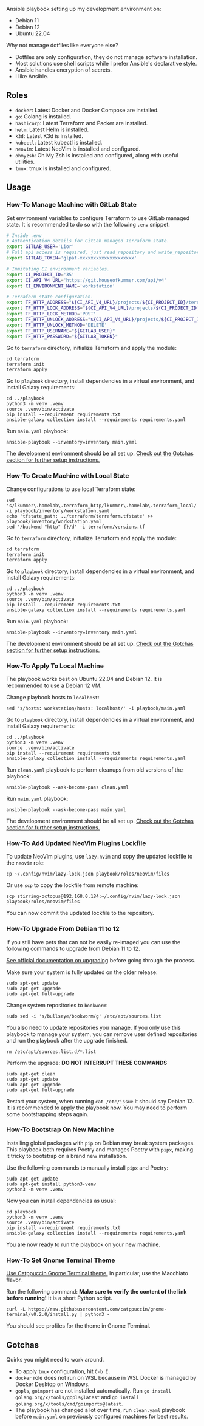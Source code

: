 Ansible playbook setting up my development environment on:

- Debian 11
- Debian 12
- Ubuntu 22.04

Why not manage dotfiles like everyone else?

- Dotfiles are only configuration, they do not manage software installation.
- Most solutions use shell scripts while I prefer Ansible's declarative style.
- Ansible handles encryption of secrets.
- I like Ansible.

## Roles

- `docker`: Latest Docker and Docker Compose are installed.
- `go`: Golang is installed.
- `hashicorp`: Latest Terraform and Packer are installed.
- `helm`: Latest Helm is installed.
- `k3d`: Latest K3d is installed.
- `kubectl`: Latest kubectl is installed.
- `neovim`: Latest NeoVim is installed and configured.
- `ohmyzsh`: Oh My Zsh is installed and configured, along with useful utilities.
- `tmux`: tmux is installed and configured.

## Usage

### How-To Manage Machine with GitLab State

Set environment variables to configure Terraform to use GitLab managed state.
It is recommended to do so with the following `.env` snippet:

```bash
# Inside .env
# Authentication details for GitLab managed Terraform state.
export GITLAB_USER='Lior'
# Full api access is required, just read_repository and write_repository are not enough.
export GITLAB_TOKEN='glpat-xxxxxxxxxxxxxxxxxxxx'

# Immitating CI environment variables.
export CI_PROJECT_ID='35'
export CI_API_V4_URL='https://git.houseofkummer.com/api/v4'
export CI_ENVIRONMENT_NAME='workstation'

# Terraform state configuration.
export TF_HTTP_ADDRESS="${CI_API_V4_URL}/projects/${CI_PROJECT_ID}/terraform/state/${CI_ENVIRONMENT_NAME}"
export TF_HTTP_LOCK_ADDRESS="${CI_API_V4_URL}/projects/${CI_PROJECT_ID}/terraform/state/${CI_ENVIRONMENT_NAME}/lock"
export TF_HTTP_LOCK_METHOD='POST'
export TF_HTTP_UNLOCK_ADDRESS="${CI_API_V4_URL}/projects/${CI_PROJECT_ID}/terraform/state/${CI_ENVIRONMENT_NAME}/lock"
export TF_HTTP_UNLOCK_METHOD='DELETE'
export TF_HTTP_USERNAME="${GITLAB_USER}"
export TF_HTTP_PASSWORD="${GITLAB_TOKEN}"
```

Go to `terraform` directory, initialize Terraform and apply the module:

```
cd terraform
terraform init
terraform apply
```

Go to `playbook` directory, install dependencies in a virtual environment,
and install Galaxy requirements:

```
cd ../playbook
python3 -m venv .venv
source .venv/bin/activate
pip install --requirement requirements.txt
ansible-galaxy collection install --requirements requirements.yaml
```

Run `main.yaml` playbook:

```
ansible-playbook --inventory=inventory main.yaml
```

The development environment should be all set up.
[Check out the Gotchas section for further setup instructions.](#gotchas)

### How-To Create Machine with Local State

Change configurations to use local Terraform state:

```
sed 's/lkummer\.homelab\.terraform_http/lkummer\.homelab\.terraform_local/' -i playbook/inventory/workstation.yaml
echo 'tfstate_path: ../terraform/terraform.tfstate' >> playbook/inventory/workstation.yaml
sed '/backend "http" {}/d' -i terraform/versions.tf
```

Go to `terraform` directory, initialize Terraform and apply the module:

```
cd terraform
terraform init
terraform apply
```

Go to `playbook` directory, install dependencies in a virtual environment,
and install Galaxy requirements:

```
cd ../playbook
python3 -m venv .venv
source .venv/bin/activate
pip install --requirement requirements.txt
ansible-galaxy collection install --requirements requirements.yaml
```

Run `main.yaml` playbook:

```
ansible-playbook --inventory=inventory main.yaml
```

The development environment should be all set up.
[Check out the Gotchas section for further setup instructions.](#gotchas)

### How-To Apply To Local Machine

The playbook works best on Ubuntu 22.04 and Debian 12.
It is recommended to use a Debian 12 VM.

Change playbook hosts to `localhost`:

```
sed 's/hosts: workstation/hosts: localhost/' -i playbook/main.yaml
```

Go to `playbook` directory, install dependencies in a virtual environment,
and install Galaxy requirements:

```
cd ../playbook
python3 -m venv .venv
source .venv/bin/activate
pip install --requirement requirements.txt
ansible-galaxy collection install --requirements requirements.yaml
```

Run `clean.yaml` playbook to perform cleanups from old versions of the playbook:

```
ansible-playbook --ask-become-pass clean.yaml
```

Run `main.yaml` playbook:

```
ansible-playbook --ask-become-pass main.yaml
```

The development environment should be all set up.
[Check out the Gotchas section for further setup instructions.](#gotchas)

### How-To Add Updated NeoVim Plugins Lockfile

To update NeoVim plugins, use `lazy.nvim` and copy the updated lockfile to the `neovim` role:

```
cp ~/.config/nvim/lazy-lock.json playbook/roles/neovim/files
```

Or use `scp` to copy the lockfile from remote machine:

```
scp stirring-octopus@192.168.0.184:~/.config/nvim/lazy-lock.json playbook/roles/neovim/files
```

You can now commit the updated lockfile to the repository.

### How-To Upgrade From Debian 11 to 12

If you still have pets that can not be easily re-imaged you can use the following
commands to upgrade from Debian 11 to 12.

[See official documentation on upgrading](https://wiki.debian.org/DebianUpgrade)
before going through the process.

Make sure your system is fully updated on the older release:

```
sudo apt-get update
sudo apt-get upgrade
sudo apt-get full-upgrade
```

Change system repositories to `bookworm`:

```
sudo sed -i 's/bullseye/bookworm/g' /etc/apt/sources.list
```

You also need to update repositories you manage.
If you only use this playbook to manage your system, you can remove user defined
repositories and run the playbook after the upgrade finished.

```
rm /etc/apt/sources.list.d/*.list
```

Perform the upgrade:
**DO NOT INTERRUPT THESE COMMANDS**

```
sudo apt-get clean
sudo apt-get update
sudo apt-get upgrade
sudo apt-get full-upgrade
```

Restart your system, when running `cat /etc/issue` it should say Debian 12.
It is recommended to apply the playbook now. You may need to perform some
bootstrapping steps again.

### How-To Bootstrap On New Machine

Installing global packages with `pip` on Debian may break system packages.
This playbook both requires Poetry and manages Poetry with `pipx`, making it tricky
to bootstrap on a brand new installation.

Use the following commands to manually install `pipx` and Poetry:

```
sudo apt-get update
sudo apt-get install python3-venv
python3 -m venv .venv
```

Now you can install dependencies as usual:

```
cd playbook
python3 -m venv .venv
source .venv/bin/activate
pip install --requirement requirements.txt
ansible-galaxy collection install --requirements requirements.yaml
```

You are now ready to run the playbook on your new machine.

### How-To Set Gnome Terminal Theme

[Use Catppuccin Gnome Terminal theme.](https://github.com/catppuccin/gnome-terminal)
In particular, use the Macchiato flavor.

Run the following command:
**Make sure to verify the content of the link before running!**
It is a short Python script.

```
curl -L https://raw.githubusercontent.com/catppuccin/gnome-terminal/v0.2.0/install.py | python3 -
```

You should see profiles for the theme in Gnome Terminal.

## Gotchas

Quirks you might need to work around.

- To apply `tmux` configuration, hit `C-b I`.
- `docker` role does not run on WSL because in WSL Docker is managed by Docker Desktop on Windows.
- `gopls`, `goimport` are not installed automatically.
  Run `go install golang.org/x/tools/gopls@latest` and `go install golang.org/x/tools/cmd/goimports@latest`.
- The playbook has changed a lot over time, run `clean.yaml` playbook before `main.yaml` on previously
  configured machines for best results.
